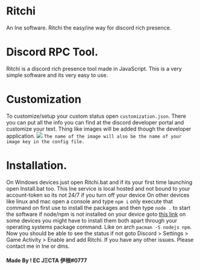 # Ritchi
An Ine software. Ritchi the easy/ine way for discord rich presence.

# Discord RPC Tool.
Ritchi is a discord rich presence tool made in JavaScript.
This is a very simple software and its very easy to use.

# Customization
To customize/setup your custom status open `customization.json`. There you can put all the info you can find at the discord developer portal and customize your text. Thing like images will be added though the developer application. 
<img src="https://forum.cfx.re/uploads/default/original/3X/c/a/cae8666cda59131cdb35a32e6802c4c31d9af5d6.png"></img>
`The name of the image will also be the name of your image key in the config file.`

# Installation.
On Windows devices just open Ritchi.bat and if its your first time launching open Install.bat too. This Ine service is local hosted and not bound to your account-token so its not 24/7 if you turn off your device
On other devices like linux and mac open a console and type `npm i` only execute that command on first use to install the packages and then type `node .` to start the software if node/npm is not installed on your device goto [this link](https://nodejs.org/en/) on some devices you might have to install them both apart through your operating systems package command. Like on arch `pacman -S nodejs npm`.
Now you should be able to see the status if not goto Discord > Settings > Game Activity > Enable and add Ritchi. If you have any other issues. Please contact me in Ine or dms.

#### Made By ! EC JΞCTA 伊根#0777
